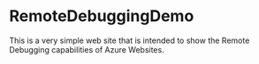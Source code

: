 # RemoteDebuggingDemo
This is a very simple web site that is intended to show the Remote Debugging capabilities of Azure Websites.
